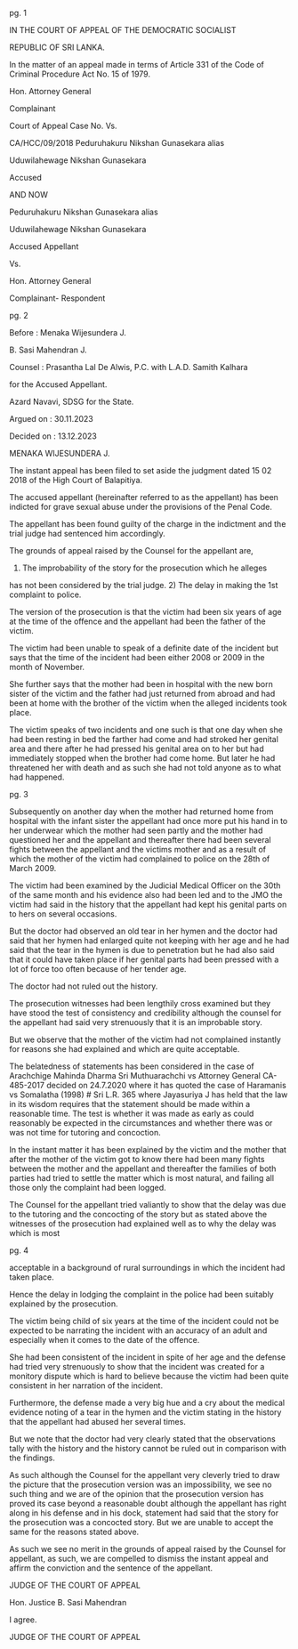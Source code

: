 pg. 1

IN THE COURT OF APPEAL OF THE DEMOCRATIC SOCIALIST

REPUBLIC OF SRI LANKA.

In the matter of an appeal made in terms of Article 331 of the Code of Criminal Procedure Act No. 15 of 1979.

Hon. Attorney General

Complainant

Court of Appeal Case No. Vs.

CA/HCC/09/2018 Peduruhakuru Nikshan Gunasekara alias

Uduwilahewage Nikshan Gunasekara

Accused

AND NOW

Peduruhakuru Nikshan Gunasekara alias

Uduwilahewage Nikshan Gunasekara

Accused Appellant

Vs.

Hon. Attorney General

Complainant- Respondent

pg. 2

Before : Menaka Wijesundera J.

B. Sasi Mahendran J.

Counsel : Prasantha Lal De Alwis, P.C. with L.A.D. Samith Kalhara

for the Accused Appellant.

Azard Navavi, SDSG for the State.

Argued on : 30.11.2023

Decided on : 13.12.2023

MENAKA WIJESUNDERA J.

The instant appeal has been filed to set aside the judgment dated 15 02 2018 of the High Court of Balapitiya.

The accused appellant (hereinafter referred to as the appellant) has been indicted for grave sexual abuse under the provisions of the Penal Code.

The appellant has been found guilty of the charge in the indictment and the trial judge had sentenced him accordingly.

The grounds of appeal raised by the Counsel for the appellant are,

1) The improbability of the story for the prosecution which he alleges

has not been considered by the trial judge. 2) The delay in making the 1st complaint to police.

The version of the prosecution is that the victim had been six years of age at the time of the offence and the appellant had been the father of the victim.

The victim had been unable to speak of a definite date of the incident but says that the time of the incident had been either 2008 or 2009 in the month of November.

She further says that the mother had been in hospital with the new born sister of the victim and the father had just returned from abroad and had been at home with the brother of the victim when the alleged incidents took place.

The victim speaks of two incidents and one such is that one day when she had been resting in bed the farther had come and had stroked her genital area and there after he had pressed his genital area on to her but had immediately stopped when the brother had come home. But later he had threatened her with death and as such she had not told anyone as to what had happened.

pg. 3

Subsequently on another day when the mother had returned home from hospital with the infant sister the appellant had once more put his hand in to her underwear which the mother had seen partly and the mother had questioned her and the appellant and thereafter there had been several fights between the appellant and the victims mother and as a result of which the mother of the victim had complained to police on the 28th of March 2009.

The victim had been examined by the Judicial Medical Officer on the 30th of the same month and his evidence also had been led and to the JMO the victim had said in the history that the appellant had kept his genital parts on to hers on several occasions.

But the doctor had observed an old tear in her hymen and the doctor had said that her hymen had enlarged quite not keeping with her age and he had said that the tear in the hymen is due to penetration but he had also said that it could have taken place if her genital parts had been pressed with a lot of force too often because of her tender age.

The doctor had not ruled out the history.

The prosecution witnesses had been lengthily cross examined but they have stood the test of consistency and credibility although the counsel for the appellant had said very strenuously that it is an improbable story.

But we observe that the mother of the victim had not complained instantly for reasons she had explained and which are quite acceptable.

The belatedness of statements has been considered in the case of Arachchige Mahinda Dharma Sri Muthuarachchi vs Attorney General CA-485-2017 decided on 24.7.2020 where it has quoted the case of Haramanis vs Somalatha (1998) # Sri L.R. 365 where Jayasuriya J has held that the law in its wisdom requires that the statement should be made within a reasonable time. The test is whether it was made as early as could reasonably be expected in the circumstances and whether there was or was not time for tutoring and concoction.

In the instant matter it has been explained by the victim and the mother that after the mother of the victim got to know there had been many fights between the mother and the appellant and thereafter the families of both parties had tried to settle the matter which is most natural, and failing all those only the complaint had been logged.

The Counsel for the appellant tried valiantly to show that the delay was due to the tutoring and the concocting of the story but as stated above the witnesses of the prosecution had explained well as to why the delay was which is most

pg. 4

acceptable in a background of rural surroundings in which the incident had taken place.

Hence the delay in lodging the complaint in the police had been suitably explained by the prosecution.

The victim being child of six years at the time of the incident could not be expected to be narrating the incident with an accuracy of an adult and especially when it comes to the date of the offence.

She had been consistent of the incident in spite of her age and the defense had tried very strenuously to show that the incident was created for a monitory dispute which is hard to believe because the victim had been quite consistent in her narration of the incident.

Furthermore, the defense made a very big hue and a cry about the medical evidence noting of a tear in the hymen and the victim stating in the history that the appellant had abused her several times.

But we note that the doctor had very clearly stated that the observations tally with the history and the history cannot be ruled out in comparison with the findings.

As such although the Counsel for the appellant very cleverly tried to draw the picture that the prosecution version was an impossibility, we see no such thing and we are of the opinion that the prosecution version has proved its case beyond a reasonable doubt although the appellant has right along in his defense and in his dock, statement had said that the story for the prosecution was a concocted story. But we are unable to accept the same for the reasons stated above.

As such we see no merit in the grounds of appeal raised by the Counsel for appellant, as such, we are compelled to dismiss the instant appeal and affirm the conviction and the sentence of the appellant.

JUDGE OF THE COURT OF APPEAL

Hon. Justice B. Sasi Mahendran

I agree.

JUDGE OF THE COURT OF APPEAL